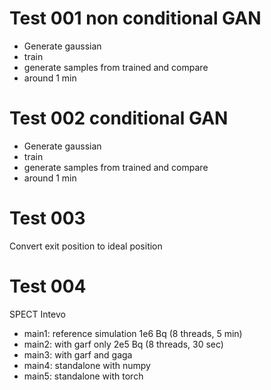 

# Test 001 non conditional GAN

- Generate gaussian 
- train
- generate samples from trained and compare
- around 1 min

# Test 002 conditional GAN

- Generate gaussian 
- train
- generate samples from trained and compare
- around 1 min

# Test 003 

Convert exit position to ideal position

# Test 004

SPECT Intevo
- main1: reference simulation 1e6 Bq (8 threads, 5 min)
- main2: with garf only 2e5 Bq (8 threads, 30 sec)
- main3: with garf and gaga
- main4: standalone with numpy
- main5: standalone with torch